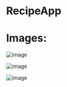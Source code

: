 # RecipeApp  

# Images:  

![image](https://github.com/Jordan-of-the-Green/RecipeApp/assets/101722700/481b830c-f76f-46dc-b4ff-0628721be992)

![image](https://github.com/Jordan-of-the-Green/RecipeApp/assets/101722700/dc648de0-e510-4f88-8eaa-a0ff8a42d900)

![image](https://github.com/Jordan-of-the-Green/RecipeApp/assets/101722700/9bb156cf-6637-4cdf-a297-9e004b6305df)
